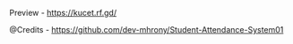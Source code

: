 Preview - https://kucet.rf.gd/

@Credits - https://github.com/dev-mhrony/Student-Attendance-System01

